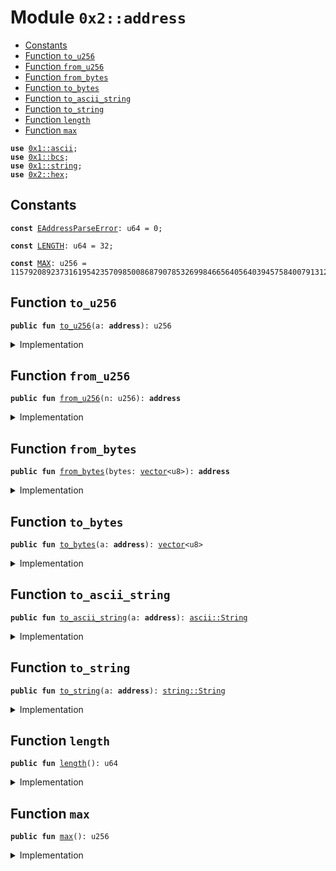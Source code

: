 
<a name="0x2_address"></a>

# Module `0x2::address`



-  [Constants](#@Constants_0)
-  [Function `to_u256`](#0x2_address_to_u256)
-  [Function `from_u256`](#0x2_address_from_u256)
-  [Function `from_bytes`](#0x2_address_from_bytes)
-  [Function `to_bytes`](#0x2_address_to_bytes)
-  [Function `to_ascii_string`](#0x2_address_to_ascii_string)
-  [Function `to_string`](#0x2_address_to_string)
-  [Function `length`](#0x2_address_length)
-  [Function `max`](#0x2_address_max)


<pre><code><b>use</b> <a href="../../dependencies/move-stdlib/ascii.md#0x1_ascii">0x1::ascii</a>;
<b>use</b> <a href="../../dependencies/move-stdlib/bcs.md#0x1_bcs">0x1::bcs</a>;
<b>use</b> <a href="../../dependencies/move-stdlib/string.md#0x1_string">0x1::string</a>;
<b>use</b> <a href="../../dependencies/sui-framework/hex.md#0x2_hex">0x2::hex</a>;
</code></pre>



<a name="@Constants_0"></a>

## Constants


<a name="0x2_address_EAddressParseError"></a>



<pre><code><b>const</b> <a href="../../dependencies/sui-framework/address.md#0x2_address_EAddressParseError">EAddressParseError</a>: u64 = 0;
</code></pre>



<a name="0x2_address_LENGTH"></a>



<pre><code><b>const</b> <a href="../../dependencies/sui-framework/address.md#0x2_address_LENGTH">LENGTH</a>: u64 = 32;
</code></pre>



<a name="0x2_address_MAX"></a>



<pre><code><b>const</b> <a href="../../dependencies/sui-framework/address.md#0x2_address_MAX">MAX</a>: u256 = 115792089237316195423570985008687907853269984665640564039457584007913129639935;
</code></pre>



<a name="0x2_address_to_u256"></a>

## Function `to_u256`



<pre><code><b>public</b> <b>fun</b> <a href="../../dependencies/sui-framework/address.md#0x2_address_to_u256">to_u256</a>(a: <b>address</b>): u256
</code></pre>



<details>
<summary>Implementation</summary>


<pre><code><b>public</b> <b>native</b> <b>fun</b> <a href="../../dependencies/sui-framework/address.md#0x2_address_to_u256">to_u256</a>(a: <b>address</b>): u256;
</code></pre>



</details>

<a name="0x2_address_from_u256"></a>

## Function `from_u256`



<pre><code><b>public</b> <b>fun</b> <a href="../../dependencies/sui-framework/address.md#0x2_address_from_u256">from_u256</a>(n: u256): <b>address</b>
</code></pre>



<details>
<summary>Implementation</summary>


<pre><code><b>public</b> <b>native</b> <b>fun</b> <a href="../../dependencies/sui-framework/address.md#0x2_address_from_u256">from_u256</a>(n: u256): <b>address</b>;
</code></pre>



</details>

<a name="0x2_address_from_bytes"></a>

## Function `from_bytes`



<pre><code><b>public</b> <b>fun</b> <a href="../../dependencies/sui-framework/address.md#0x2_address_from_bytes">from_bytes</a>(bytes: <a href="../../dependencies/move-stdlib/vector.md#0x1_vector">vector</a>&lt;u8&gt;): <b>address</b>
</code></pre>



<details>
<summary>Implementation</summary>


<pre><code><b>public</b> <b>native</b> <b>fun</b> <a href="../../dependencies/sui-framework/address.md#0x2_address_from_bytes">from_bytes</a>(bytes: <a href="../../dependencies/move-stdlib/vector.md#0x1_vector">vector</a>&lt;u8&gt;): <b>address</b>;
</code></pre>



</details>

<a name="0x2_address_to_bytes"></a>

## Function `to_bytes`



<pre><code><b>public</b> <b>fun</b> <a href="../../dependencies/sui-framework/address.md#0x2_address_to_bytes">to_bytes</a>(a: <b>address</b>): <a href="../../dependencies/move-stdlib/vector.md#0x1_vector">vector</a>&lt;u8&gt;
</code></pre>



<details>
<summary>Implementation</summary>


<pre><code><b>public</b> <b>fun</b> <a href="../../dependencies/sui-framework/address.md#0x2_address_to_bytes">to_bytes</a>(a: <b>address</b>): <a href="../../dependencies/move-stdlib/vector.md#0x1_vector">vector</a>&lt;u8&gt; {
    <a href="../../dependencies/move-stdlib/bcs.md#0x1_bcs_to_bytes">bcs::to_bytes</a>(&a)
}
</code></pre>



</details>

<a name="0x2_address_to_ascii_string"></a>

## Function `to_ascii_string`



<pre><code><b>public</b> <b>fun</b> <a href="../../dependencies/sui-framework/address.md#0x2_address_to_ascii_string">to_ascii_string</a>(a: <b>address</b>): <a href="../../dependencies/move-stdlib/ascii.md#0x1_ascii_String">ascii::String</a>
</code></pre>



<details>
<summary>Implementation</summary>


<pre><code><b>public</b> <b>fun</b> <a href="../../dependencies/sui-framework/address.md#0x2_address_to_ascii_string">to_ascii_string</a>(a: <b>address</b>): <a href="../../dependencies/move-stdlib/ascii.md#0x1_ascii_String">ascii::String</a> {
    <a href="../../dependencies/move-stdlib/ascii.md#0x1_ascii_string">ascii::string</a>(<a href="../../dependencies/sui-framework/hex.md#0x2_hex_encode">hex::encode</a>(<a href="../../dependencies/sui-framework/address.md#0x2_address_to_bytes">to_bytes</a>(a)))
}
</code></pre>



</details>

<a name="0x2_address_to_string"></a>

## Function `to_string`



<pre><code><b>public</b> <b>fun</b> <a href="../../dependencies/sui-framework/address.md#0x2_address_to_string">to_string</a>(a: <b>address</b>): <a href="../../dependencies/move-stdlib/string.md#0x1_string_String">string::String</a>
</code></pre>



<details>
<summary>Implementation</summary>


<pre><code><b>public</b> <b>fun</b> <a href="../../dependencies/sui-framework/address.md#0x2_address_to_string">to_string</a>(a: <b>address</b>): <a href="../../dependencies/move-stdlib/string.md#0x1_string_String">string::String</a> {
    <a href="../../dependencies/move-stdlib/string.md#0x1_string_from_ascii">string::from_ascii</a>(<a href="../../dependencies/sui-framework/address.md#0x2_address_to_ascii_string">to_ascii_string</a>(a))
}
</code></pre>



</details>

<a name="0x2_address_length"></a>

## Function `length`



<pre><code><b>public</b> <b>fun</b> <a href="../../dependencies/sui-framework/address.md#0x2_address_length">length</a>(): u64
</code></pre>



<details>
<summary>Implementation</summary>


<pre><code><b>public</b> <b>fun</b> <a href="../../dependencies/sui-framework/address.md#0x2_address_length">length</a>(): u64 {
    <a href="../../dependencies/sui-framework/address.md#0x2_address_LENGTH">LENGTH</a>
}
</code></pre>



</details>

<a name="0x2_address_max"></a>

## Function `max`



<pre><code><b>public</b> <b>fun</b> <a href="../../dependencies/sui-framework/address.md#0x2_address_max">max</a>(): u256
</code></pre>



<details>
<summary>Implementation</summary>


<pre><code><b>public</b> <b>fun</b> <a href="../../dependencies/sui-framework/address.md#0x2_address_max">max</a>(): u256 {
    <a href="../../dependencies/sui-framework/address.md#0x2_address_MAX">MAX</a>
}
</code></pre>



</details>
